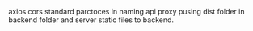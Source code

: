 
















axios
cors
standard parctoces in naming api
proxy
pusing dist folder in backend folder and server static files to backend.